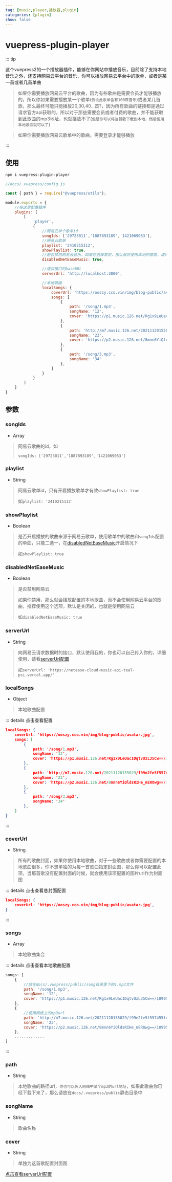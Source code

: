 ```yaml
---
tag: [music,player,播放器,plugin]
categories: [plugin]
show: false
---
```




# vuepress-plugin-player

::: tip

这个vuepress2的一个播放器插件，能够在你网站中播放音乐，目前除了支持本地音乐之外，还支持网易云平台的音乐，你可以播放网易云平台中的歌单，或者是某一首或者几首单曲



> 如果你需要播放网易云平台的歌曲，因为有些歌曲是需要会员才能够播放的，所以你如果需要播放某一个歌单(`假设此歌单含有100首音乐`)或者某几首歌，那么最终可能只能播放20,30,40...首?，因为所有歌曲的链接都是通过请求官方api获取的，所以对于那些需要会员或者付费的歌曲，并不能获取到此歌曲的mp3地址，也就播放不了(`但是你可以将这首歌下载到本地，然后使用本地歌曲就可以了`)



> 如果你需要播放网易云歌单中的歌曲，需要登录才能够播放

:::



## 使用

```sh
npm i vuepress-plugin-player
```



```js
//docs/.vuepress/config.js

const { path } = require("@vuepress/utils");

module.exports = {
    //在这里配置插件
    plugins: [
        [
            'player',
            {
                //网易云单个歌单id
                songIds: ['29723011','1887893189','1421069053'],
                //网易云歌单
                playlist: '2410215112',
                showPlaylist: true,
                //是否禁用网易云音乐，如果你选择禁用，那么就将使用本地的歌曲，请传入链接
                disabledNetEaseMusic: true,

                //请求接口的baseURL
                serverUrl: 'http://localhost:3000',

                //本地歌曲
                localSongs: {
                    coverUrl: 'https://ooszy.cco.vin/img/blog-public/avatar.jpg',
                    songs: [
                        {
                            path: '/song/1.mp3',
                            songName: '12',
                            cover: 'https://p1.music.126.net/Rg1x9LeUacIDqtvUzL35Cw==/109951163688517312.jpg'
                        },
                        {
                            path: 'http://m7.music.126.net/20211120155029/f99e2fe5f557455fd37b7bfd0c0d6c3e/ymusic/545a/005e/025f/c03ab3077e74b9d50e07557d82ca472b.flac',
                            songName: '23',
                            cover: 'https://p2.music.126.net/8mnn6YiQldsRIHe_nER8wg==/109951162894925733.jpg'
                        },
                        {
                            path: '/song/3.mp3',
                            songName: '34'
                        },
                    ]
                }
            }
        ]
    ]
}
```



## 参数

### songIds

- Array

> 网易云歌曲的id，如
>
> ````
> songIds: ['29723011','1887893189','1421069053']
> ````



### playlist

- String

> 网易云歌单id，只有开启播放歌单才有效`showPlaylist: true`
>
> 如`playlist: '2410215112'`



### showPlaylist

- Boolean

> 是否开启播放的歌曲来源于网易云歌单，使用歌单中的歌曲和`songIds`配置的单曲，只能二选一，在[disabledNetEaseMusic](#disabledNetEaseMusic)开启情况下
>
> 如`showPlaylist: true`





### disabledNetEaseMusic

- Boolean

> 是否禁用网易云
>
> 如果你禁用，那么就会播放配置的本地歌曲，而不会使用网易云平台的歌曲，推荐使用这个选项，默认是关闭的，也就是使用网易云
>
> 如`disabledNetEaseMusic: true`



### serverUrl

- String

> 向网易云请求数据时的接口，默认使用我的，你也可以自己传入你的，详细使用，请看[serverUrl配置](./serverUrl.md)
>
> 如`serverUrl: 'https://netease-cloud-music-api-teal-psi.vercel.app/'`



### localSongs

- Object

> 本地歌曲配置



::: details 点击查看配置

```json
localSongs: {
    coverUrl: 'https://ooszy.cco.vin/img/blog-public/avatar.jpg',
    songs: [
        {
            path: '/song/1.mp3',
            songName: '12',
            cover: 'https://p1.music.126.net/Rg1x9LeUacIDqtvUzL35Cw==/109951163688517312.jpg'
        },
        {
            path: 'http://m7.music.126.net/20211120155029/f99e2fe5f557455fd37b7bfd0c0d6c3e/ymusic/545a/005e/025f/c03ab3077e74b9d50e07557d82ca472b.flac',
            songName: '23',
            cover: 'https://p2.music.126.net/8mnn6YiQldsRIHe_nER8wg==/109951162894925733.jpg'
        },
        {
            path: '/song/3.mp3',
            songName: '34'
        },
    ]
}
```

:::



### coverUrl

- String

> 所有的歌曲封面，如果你使用本地歌曲，对于一些歌曲或者你需要配置的本地歌曲很多，你不想单独的为每一首歌曲指定封面图，那么你可以配置此项，当那首歌没有配置封面的时候，就会使用该项配置的图片url作为封面图

::: details 点击查看总封面配置

```json
localSongs: {
    coverUrl: 'https://ooszy.cco.vin/img/blog-public/avatar.jpg',
}
```



:::



### songs

- Array

> 本地歌曲集合

::: details 点击查看本地歌曲配置

```js
songs: [
    {
        //放在docs/.vuepress/public/song目录里下的1.mp3文件
        path: '/song/1.mp3',
        songName: '12',
        cover: 'https://p1.music.126.net/Rg1x9LeUacIDqtvUzL35Cw==/109951163688517312.jpg'
    },
    {
        //使用网络上的mp3url
        path: 'http://m7.music.126.net/20211120155029/f99e2fe5f557455fd37b7bfd0c0d6c3e/ymusic/545a/005e/025f/c03ab3077e74b9d50e07557d82ca472b.flac',
        songName: '23',
        cover: 'https://p2.music.126.net/8mnn6YiQldsRIHe_nER8wg==/109951162894925733.jpg'
    },
	.............
]
```

:::



### path

- String

> 本地歌曲的路径url，`你也可以传入网络中某个mp3的url地址`，如果此歌曲你已经下载下来了，那么请放在`docs/.vuepress/public`静态目录中



### songName

- String

> 歌曲名称



### cover

- String

> 单独为这首歌配置封面图





[点击查看serverUrl配置](./serverUrl.md)